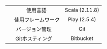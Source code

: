 |         	      |	                            |
|:-------------------:|:---------------------------:|
|     　使用言語 　    |        Scala (2.11.8)       |
| 　 使用フレームワーク |         Play (2.5.4)    |
|    バージョン管理    |              Git            |
|    Gitホスティング   |           Bitbucket         |